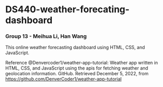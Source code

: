 # DS440-weather-forecating-dashboard
### Group 13 - Meihua Li, Han Wang

This online weather forecasting dashboard using HTML, CSS, and JavaScript.

Reference @Denvercoder1/weather-app-tutorial: Weather app written in HTML, CSS, and JavaScript using the apis for fetching weather and geolocation information. GitHub. Retrieved December 5, 2022, from https://github.com/DenverCoder1/weather-app-tutorial 
